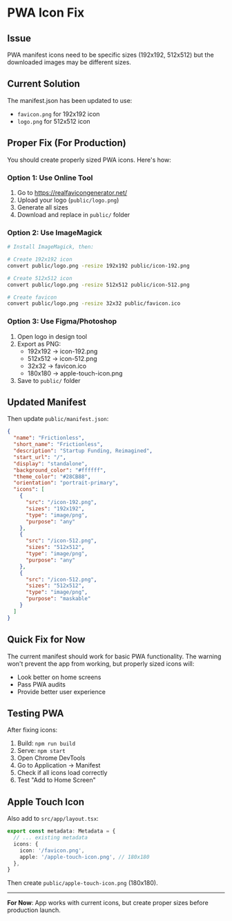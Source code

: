 # PWA Icon Fix

## Issue
PWA manifest icons need to be specific sizes (192x192, 512x512) but the downloaded images may be different sizes.

## Current Solution
The manifest.json has been updated to use:
- `favicon.png` for 192x192 icon
- `logo.png` for 512x512 icon

## Proper Fix (For Production)

You should create properly sized PWA icons. Here's how:

### Option 1: Use Online Tool
1. Go to https://realfavicongenerator.net/
2. Upload your logo (`public/logo.png`)
3. Generate all sizes
4. Download and replace in `public/` folder

### Option 2: Use ImageMagick
```bash
# Install ImageMagick, then:

# Create 192x192 icon
convert public/logo.png -resize 192x192 public/icon-192.png

# Create 512x512 icon
convert public/logo.png -resize 512x512 public/icon-512.png

# Create favicon
convert public/logo.png -resize 32x32 public/favicon.ico
```

### Option 3: Use Figma/Photoshop
1. Open logo in design tool
2. Export as PNG:
   - 192x192 → icon-192.png
   - 512x512 → icon-512.png
   - 32x32 → favicon.ico
   - 180x180 → apple-touch-icon.png
3. Save to `public/` folder

## Updated Manifest

Then update `public/manifest.json`:

```json
{
  "name": "Frictionless",
  "short_name": "Frictionless",
  "description": "Startup Funding, Reimagined",
  "start_url": "/",
  "display": "standalone",
  "background_color": "#ffffff",
  "theme_color": "#28CB88",
  "orientation": "portrait-primary",
  "icons": [
    {
      "src": "/icon-192.png",
      "sizes": "192x192",
      "type": "image/png",
      "purpose": "any"
    },
    {
      "src": "/icon-512.png",
      "sizes": "512x512",
      "type": "image/png",
      "purpose": "any"
    },
    {
      "src": "/icon-512.png",
      "sizes": "512x512",
      "type": "image/png",
      "purpose": "maskable"
    }
  ]
}
```

## Quick Fix for Now

The current manifest should work for basic PWA functionality. The warning won't prevent the app from working, but properly sized icons will:
- Look better on home screens
- Pass PWA audits
- Provide better user experience

## Testing PWA

After fixing icons:
1. Build: `npm run build`
2. Serve: `npm start`
3. Open Chrome DevTools
4. Go to Application → Manifest
5. Check if all icons load correctly
6. Test "Add to Home Screen"

## Apple Touch Icon

Also add to `src/app/layout.tsx`:
```typescript
export const metadata: Metadata = {
  // ... existing metadata
  icons: {
    icon: '/favicon.png',
    apple: '/apple-touch-icon.png', // 180x180
  },
}
```

Then create `public/apple-touch-icon.png` (180x180).

---

**For Now**: App works with current icons, but create proper sizes before production launch.
